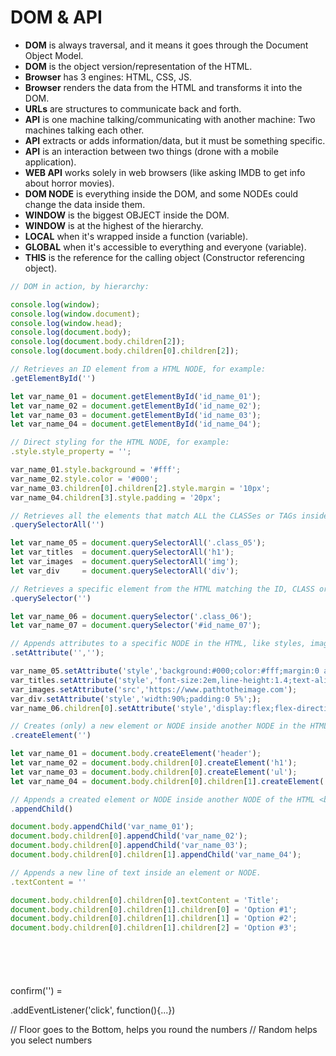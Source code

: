 # DOM & API

* **DOM** is always traversal, and it means it goes through the Document Object Model.
* **DOM** is the object version/representation of the HTML.
* **Browser** has 3 engines: HTML, CSS, JS.
* **Browser** renders the data from the HTML and transforms it into the DOM.
* **URLs** are structures to communicate back and forth.
* **API** is one machine talking/communicating with another machine: Two machines talking each other.
* **API** extracts or adds information/data, but it must be something specific.
* **API** is an interaction between two things (drone with a mobile application).
* **WEB API** works solely in web browsers (like asking IMDB to get info about horror movies).
* **DOM NODE** is everything inside the DOM, and some NODEs could change the data inside them.
* **WINDOW** is the biggest OBJECT inside the DOM.
* **WINDOW** is at the highest of the hierarchy.
* **LOCAL** when it's wrapped inside a function (variable).
* **GLOBAL** when it's accessible to everything and everyone (variable).
* **THIS** is the reference for the calling object (Constructor referencing object).

``` javascript
// DOM in action, by hierarchy:

console.log(window);
console.log(window.document);
console.log(window.head);
console.log(document.body);
console.log(document.body.children[2]);
console.log(document.body.children[0].children[2]);
``` 

``` javascript
// Retrieves an ID element from a HTML NODE, for example:
.getElementById('') 

let var_name_01 = document.getElementById('id_name_01'); 
let var_name_02 = document.getElementById('id_name_02');
let var_name_03 = document.getElementById('id_name_03');
let var_name_04 = document.getElementById('id_name_04');       
```  

``` javascript
// Direct styling for the HTML NODE, for example:
.style.style_property = '';

var_name_01.style.background = '#fff';
var_name_02.style.color = '#000';
var_name_03.children[0].children[2].style.margin = '10px';
var_name_04.children[3].style.padding = '20px';
``` 

``` javascript
// Retrieves all the elements that match ALL the CLASSes or TAGs inside the HTML.
.querySelectorAll('')   

let var_name_05 = document.querySelectorAll('.class_05');
let var_titles  = document.querySelectorAll('h1');
let var_images  = document.querySelectorAll('img');
let var_div     = document.querySelectorAll('div');
```

``` javascript
// Retrieves a specific element from the HTML matching the ID, CLASS or TAG.
.querySelector('')  

let var_name_06 = document.querySelector('.class_06');
let var_name_07 = document.querySelector('#id_name_07');  
```

``` javascript
// Appends attributes to a specific NODE in the HTML, like styles, images, alts, and others.
.setAttribute('','');

var_name_05.setAttribute('style','background:#000;color:#fff;margin:0 auto;');
var_titles.setAttribute('style','font-size:2em,line-height:1.4;text-align:center;');
var_images.setAttribute('src','https://www.pathtotheimage.com');
var_div.setAttribute('style','width:90%;padding:0 5%';);
var_name_06.children[0].setAttribute('style','display:flex;flex-direction:row;');
``` 

``` javascript
// Creates (only) a new element or NODE inside another NODE in the HTML.
.createElement('')

let var_name_01 = document.body.createElement('header');
let var_name_02 = document.body.children[0].createElement('h1');
let var_name_03 = document.body.children[0].createElement('ul');
let var_name_04 = document.body.children[0].children[1].createElement('li');
```

``` javascript
// Appends a created element or NODE inside another NODE of the HTML <body>.
.appendChild()

document.body.appendChild('var_name_01');
document.body.children[0].appendChild('var_name_02');
document.body.children[0].appendChild('var_name_03');
document.body.children[0].children[1].appendChild('var_name_04');
```

``` javascript
// Appends a new line of text inside an element or NODE.
.textContent = ''

document.body.children[0].children[0].textContent = 'Title';
document.body.children[0].children[1].children[0] = 'Option #1';
document.body.children[0].children[1].children[1] = 'Option #2';
document.body.children[0].children[1].children[2] = 'Option #3';
```

``` javascript

``` 

``` javascript
``` 

``` javascript
``` 

``` javascript
``` 

``` javascript
``` 





confirm('') =

.addEventListener('click', function(){...})

// Floor goes to the Bottom, helps you round the numbers
// Random helps you select numbers